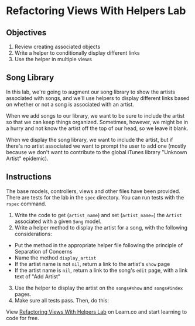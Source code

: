 # Refactoring Views With Helpers Lab

## Objectives

1. Review creating associated objects
2. Write a helper to conditionally display different links
3. Use the helper in multiple views

## Song Library

In this lab, we're going to augment our song library to show the artists associated with songs, and we'll use helpers to display different links based on whether or not a song is associated with an artist.

When we add songs to our library, we want to be sure to include the artist so that we can keep things organized. Sometimes, however, we might be in a hurry and not know the artist off the top of our head, so we leave it blank.

When we display the song library, we want to include the artist, but if there's no artist associated we want to prompt the user to add one (mostly because we don't want to contribute to the global iTunes library "Unknown Artist" epidemic).

## Instructions

The base models, controllers, views and other files have been provided. There are tests for the lab in the `spec` directory. You can run tests with the `rspec` command.

1. Write the code to get (`artist_name`) and set (`artist_name=`) the `Artist` associated with a given `Song` model.
2. Write a helper method to display the artist for a song, with the following considerations:
  - Put the method in the appropriate helper file following the principle of Separation of Concerns
  - Name the method `display_artist`
  - If the artist name is not `nil`, return a link to the artist's `show` page
  - If the artist name is `nil`, return a link to the song's `edit` page, with a link text of "Add Artist"
3. Use the helper to display the artist on the `songs#show` and `songs#index` pages.
4. Make sure all tests pass. Then, do this:


<p data-visibility='hidden'>View <a href='https://learn.co/lessons/refactoring-views-with-helpers-lab' title='Refactoring Views With Helpers Lab'>Refactoring Views With Helpers Lab</a> on Learn.co and start learning to code for free.</p>
